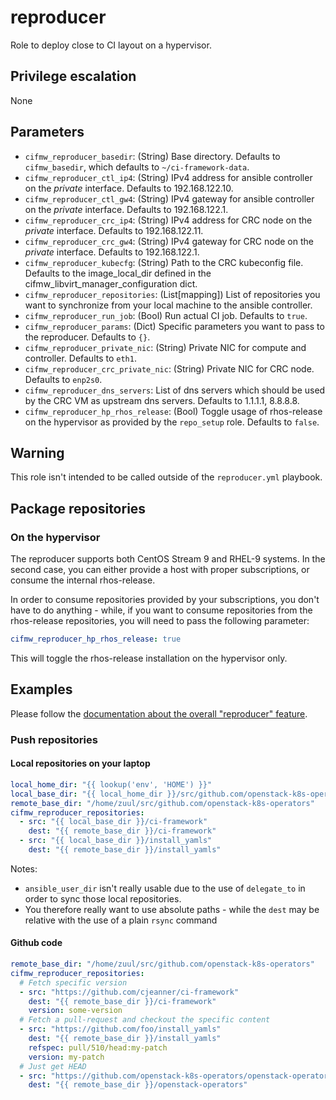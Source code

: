 # reproducer
Role to deploy close to CI layout on a hypervisor.

## Privilege escalation
None

## Parameters
* `cifmw_reproducer_basedir`: (String) Base directory. Defaults to `cifmw_basedir`, which defaults to `~/ci-framework-data`.
* `cifmw_reproducer_ctl_ip4`: (String) IPv4 address for ansible controller on the *private* interface. Defaults to 192.168.122.10.
* `cifmw_reproducer_ctl_gw4`: (String) IPv4 gateway for ansible controller on the *private* interface. Defaults to 192.168.122.1.
* `cifmw_reproducer_crc_ip4`: (String) IPv4 address for CRC node on the *private* interface. Defaults to 192.168.122.11.
* `cifmw_reproducer_crc_gw4`: (String) IPv4 gateway for CRC node on the *private* interface. Defaults to 192.168.122.1.
* `cifmw_reproducer_kubecfg`: (String) Path to the CRC kubeconfig file. Defaults to the image_local_dir defined in the cifmw_libvirt_manager_configuration dict.
* `cifmw_reproducer_repositories`: (List[mapping]) List of repositories you want to synchronize from your local machine to the ansible controller.
* `cifmw_reproducer_run_job`: (Bool) Run actual CI job. Defaults to `true`.
* `cifmw_reproducer_params`: (Dict) Specific parameters you want to pass to the reproducer. Defaults to `{}`.
* `cifmw_reproducer_private_nic`: (String) Private NIC for compute and controller. Defaults to `eth1`.
* `cifmw_reproducer_crc_private_nic`: (String) Private NIC for CRC node. Defaults to `enp2s0`.
* `cifmw_reproducer_dns_servers`: List of dns servers which should be used by the CRC VM as upstream dns servers. Defaults to 1.1.1.1, 8.8.8.8.
* `cifmw_reproducer_hp_rhos_release`: (Bool) Toggle usage of rhos-release on the hypervisor as provided by the `repo_setup` role. Defaults to `false`.

## Warning
This role isn't intended to be called outside of the `reproducer.yml` playbook.

## Package repositories
### On the hypervisor
The reproducer supports both CentOS Stream 9 and RHEL-9 systems. In the second case, you can either provide a host with proper subscriptions,
or consume the internal rhos-release.

In order to consume repositories provided by your subscriptions, you don't have to do anything - while, if you want to consume repositories from
the rhos-release repositories, you will need to pass the following parameter:
```YAML
cifmw_reproducer_hp_rhos_release: true
```
This will toggle the rhos-release installation on the hypervisor only.

## Examples
Please follow the [documentation about the overall "reproducer" feature](https://ci-framework.readthedocs.io/en/latest/cookbooks/reproducer.html).

### Push repositories
#### Local repositories on your laptop
```YAML
local_home_dir: "{{ lookup('env', 'HOME') }}"
local_base_dir: "{{ local_home_dir }}/src/github.com/openstack-k8s-operators"
remote_base_dir: "/home/zuul/src/github.com/openstack-k8s-operators"
cifmw_reproducer_repositories:
  - src: "{{ local_base_dir }}/ci-framework"
    dest: "{{ remote_base_dir }}/ci-framework"
  - src: "{{ local_base_dir }}/install_yamls"
    dest: "{{ remote_base_dir }}/install_yamls"
```
Notes:
* `ansible_user_dir` isn't really usable due to the use of `delegate_to` in order to sync those local repositories.
* You therefore really want to use absolute paths - while the `dest` may be relative with the use of a plain `rsync` command

#### Github code
```YAML
remote_base_dir: "/home/zuul/src/github.com/openstack-k8s-operators"
cifmw_reproducer_repositories:
  # Fetch specific version
  - src: "https://github.com/cjeanner/ci-framework"
    dest: "{{ remote_base_dir }}/ci-framework"
    version: some-version
  # Fetch a pull-request and checkout the specific content
  - src: "https://github.com/foo/install_yamls"
    dest: "{{ remote_base_dir }}/install_yamls"
    refspec: pull/510/head:my-patch
    version: my-patch
  # Just get HEAD
  - src: "https://github.com/openstack-k8s-operators/openstack-operators"
    dest: "{{ remote_base_dir }}/openstack-operators"
```
